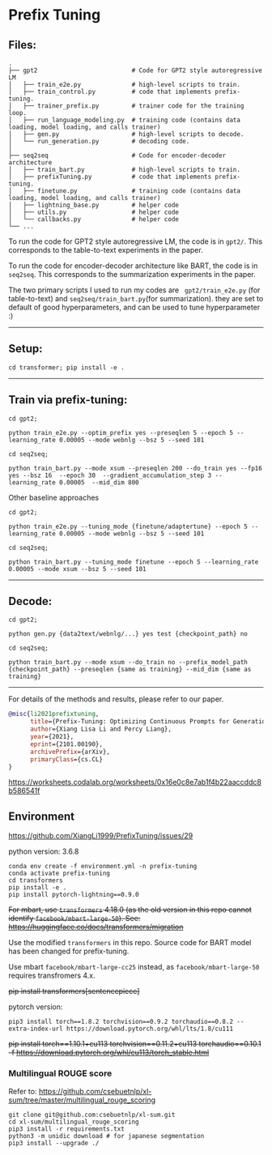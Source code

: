 # Prefix Tuning
## Files:
    .
    ├── gpt2                          # Code for GPT2 style autoregressive LM
    │   ├── train_e2e.py              # high-level scripts to train.
    │   ├── train_control.py          # code that implements prefix-tuning.
    │   ├── trainer_prefix.py         # trainer code for the training loop. 
    │   ├── run_language_modeling.py  # training code (contains data loading, model loading, and calls trainer)
    │   ├── gen.py                    # high-level scripts to decode. 
    │   └── run_generation.py         # decoding code. 
    │
    ├── seq2seq                       # Code for encoder-decoder architecture
    │   ├── train_bart.py             # high-level scripts to train.
    │   ├── prefixTuning.py           # code that implements prefix-tuning.
    │   ├── finetune.py               # training code (contains data loading, model loading, and calls trainer)   
    │   ├── lightning_base.py         # helper code
    │   ├── utils.py                  # helper code
    │   └── callbacks.py              # helper code
    └── ...


To run the code for GPT2 style autoregressive LM, the code is in ``gpt2/``. This corresponds to the table-to-text experiments in the paper. 

To run the code for encoder-decoder architecture like BART,  the code is in ``seq2seq``. This corresponds to the summarization experiments in the paper. 

The two primary scripts I used to run my codes are `` gpt2/train_e2e.py`` (for table-to-text) and ``seq2seq/train_bart.py``(for summarization).
they are set to default of good hyperparameters, and can be used to tune hyperparameter :) 

-----------------------------------------------------
## Setup:

``cd transformer; pip install -e .``

-----------------------------------------------------
## Train via prefix-tuning:

```shell
cd gpt2;

python train_e2e.py --optim_prefix yes --preseqlen 5 --epoch 5 --learning_rate 0.00005 --mode webnlg --bsz 5 --seed 101
```


```shell
cd seq2seq; 

python train_bart.py --mode xsum --preseqlen 200 --do_train yes --fp16 yes --bsz 16  --epoch 30  --gradient_accumulation_step 3 --learning_rate 0.00005  --mid_dim 800
```


Other baseline approaches 

```
cd gpt2;

python train_e2e.py --tuning_mode {finetune/adaptertune} --epoch 5 --learning_rate 0.00005 --mode webnlg --bsz 5 --seed 101
```

```
cd seq2seq;

python train_bart.py --tuning_mode finetune --epoch 5 --learning_rate 0.00005 --mode xsum --bsz 5 --seed 101
```
-----------------------------------------------------

## Decode:

```shell
cd gpt2;

python gen.py {data2text/webnlg/...} yes test {checkpoint_path} no
```


```shell
cd seq2seq; 

python train_bart.py --mode xsum --do_train no --prefix_model_path {checkpoint_path} --preseqlen {same as training} --mid_dim {same as training}
```

-----------------------------------------------------

For details of the methods and results, please refer to our paper. 

```bibtex
@misc{li2021prefixtuning,
      title={Prefix-Tuning: Optimizing Continuous Prompts for Generation}, 
      author={Xiang Lisa Li and Percy Liang},
      year={2021},
      eprint={2101.00190},
      archivePrefix={arXiv},
      primaryClass={cs.CL}
}
```

https://worksheets.codalab.org/worksheets/0x16e0c8e7ab1f4b22aaccddc8b586541f

## Environment

https://github.com/XiangLi1999/PrefixTuning/issues/29

python version: 3.6.8

```shell
conda env create -f environment.yml -n prefix-tuning
conda activate prefix-tuning
cd transformers
pip install -e .
pip install pytorch-lightning==0.9.0
```

~~For mbart, use `transformers` 4.18.0 (as the old version in this repo cannot identify `facebook/mbart-large-50`).
See: https://huggingface.co/docs/transformers/migration~~

Use the modified `transformers` in this repo. Source code for BART model has been changed for prefix-tuning.

Use mbart `facebook/mbart-large-cc25` instead, as `facebook/mbart-large-50` requires transfromers 4.x.

~~pip install transformers[sentencepiece]~~

pytorch version:
```
pip3 install torch==1.8.2 torchvision==0.9.2 torchaudio==0.8.2 --extra-index-url https://download.pytorch.org/whl/lts/1.8/cu111
```
~~pip install torch==1.10.1+cu113 torchvision==0.11.2+cu113 torchaudio==0.10.1 -f https://download.pytorch.org/whl/cu113/torch_stable.html~~

### Multilingual ROUGE score

Refer to: https://github.com/csebuetnlp/xl-sum/tree/master/multilingual_rouge_scoring

```
git clone git@github.com:csebuetnlp/xl-sum.git
cd xl-sum/multilingual_rouge_scoring
pip3 install -r requirements.txt
python3 -m unidic download # for japanese segmentation
pip3 install --upgrade ./
```
